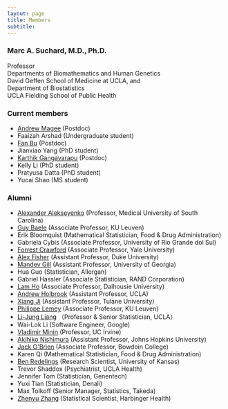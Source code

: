 ```yaml
---
layout: page
title: Members
subtitle: 
---
```


### Marc A. Suchard, M.D., Ph.D.
Professor\
Departments of Biomathematics and Human Genetics\
David Geffen School of Medicine at UCLA, and\
Department of Biostatistics\
UCLA Fielding School of Public Health

### Current members
  * [Andrew Magee](https://afmagee.github.io/) (Postdoc) <a href="https://github.com/afmagee" target="_blank"><i class="fa-brands fa-github"></i></a>
  * Faaizah Arshad (Undergraduate student) 
  * [Fan Bu](https://fanbu1995.github.io/) (Postdoc) <a href="https://github.com/fanbu1995" target="_blank"><i class="fa-brands fa-github"></i></a>
  * Jianxiao Yang (PhD student) <a href="https://github.com/jianxiaoyang" target="_blank"><i class="fa-brands fa-github"></i></a>
  * [Karthik Gangavarapu](https://gkarthik.com/) (Postdoc) <a href="https://github.com/afmagee" target="_blank"><i class="fa-brands fa-github"></i></a>
  * Kelly Li (PhD student)
  * Pratyusa Datta (PhD student)
  * Yucai Shao (MS student) <a href="https://github.com/yucais" target="_blank"><i class="fa-brands fa-github"></i></a>

### Alumni
  * [Alexander Alekseyenko](https://education.musc.edu/MUSCApps/facultydirectory/Alekseyenko-Alexander) (Professor, Medical University of South Carolina)
  * [Guy Baele](https://rega.kuleuven.be/cev/ecv/lab-members/GuyBaele.html) (Associate Professor, KU Leuven)
  * Erik Bloomquist (Mathematical Statistician, Food & Drug Administration)
  * Gabriela Cybis (Associate Professor, University of Rio Grande dol Sul)
  * [Forrest Crawford](http://www.crawfordlab.io/cv/) (Associate Professor, Yale University)  
  * [Alex Fisher](https://stat.duke.edu/alexander-fisher) (Assistant Professor, Duke University)
  * [Mandev Gill](https://www.ceid.uga.edu/2022/09/01/mandev-gill/) (Assistant Professor, University of Georgia)
  * Hua Guo (Statistician, Allergan)
  * Gabriel Hassler (Associate Statistician, RAND Corporation)
  * [Lam Ho](https://sites.google.com/site/lamho86/home) (Associate Professor, Dalhousie University)  
  * [Andrew Holbrook](https://andrewjholbrook.github.io/) (Assistant Professor, UCLA)
  * [Xiang Ji](https://xiang-ji-ncsu.github.io/) (Assistant Professor, Tulane University)  
  * [Philippe Lemey](https://rega.kuleuven.be/cev/ecv/evolutionary-and-computational-virology-publications/00036765) (Associate Professor, KU Leuven)
  * [Li-Jung Liang](https://bioscience.ucla.edu/people/li-jung-liang/) （Professor & Senior Statistician, UCLA）    
  * Wai-Lok Li (Software Engineer, Google)
  * [Vladimir Minin](https://vnminin.github.io/) (Professor, UC Irvine)    
  * [Akihiko Nishimura](https://aki-nishimura.github.io/) (Assistant Professor, Johns Hopkins University) 
  * [Jack O'Brien](https://www.bowdoin.edu/profiles/faculty/jobrien/index.html) (Associate Professor, Bowdoin College)
  * Karen Qi (Mathematical Statistician, Food & Drug Administration)
  * [Ben Redelings](http://ben-redelings.org) (Research Scientist, University of Kansas)
  * Trevor Shaddox (Psychiatrist, UCLA Health)
  * Jennifer Tom (Statistician, Genentech)   
  * Yuxi Tian (Statistician, Denali)
  * Max Tolkoff (Senior Manager, Statistics, Takeda)
  * [Zhenyu Zhang](https://sites.google.com/view/zhenyuzhang) (Statistical Scientist, Harbinger Health)
  
